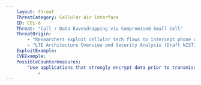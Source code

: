 ```yaml
---
    layout: threat
    ThreatCategory: Cellular Air Interface
    ID: CEL-6
    Threat: "Call / Data Eavesdropping via Compromised Small Cell"
    ThreatOrigin:
        - "Researchers exploit cellular tech flaws to intercept phone calls [^168]"
        - "LTE Architecture Overview and Security Analysis (Draft NISTIR 8071) [^166]"
    ExploitExample:
    CVEExample:
    PossibleCountermeasures:
        "Use applications that strongly encrypt data prior to transmission of data over cellular interfaces.":
            - 
---
```

